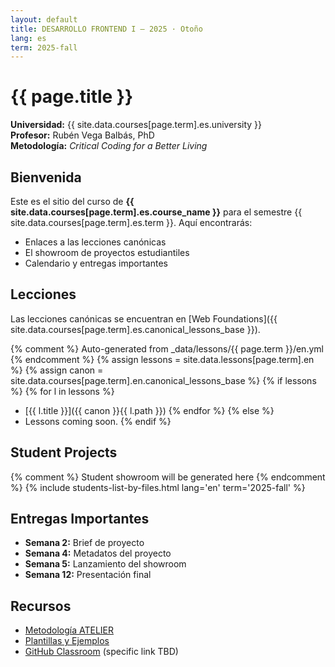 ```yaml
---
layout: default
title: DESARROLLO FRONTEND I — 2025 · Otoño
lang: es
term: 2025-fall
---
```


# {{ page.title }}

**Universidad:** {{ site.data.courses[page.term].es.university }}  
**Profesor:** Rubén Vega Balbás, PhD  
**Metodología:** _Critical Coding for a Better Living_

## Bienvenida

Este es el sitio del curso de **{{ site.data.courses[page.term].es.course_name }}** para el semestre {{ site.data.courses[page.term].es.term }}. Aquí encontrarás:

- Enlaces a las lecciones canónicas
- El showroom de proyectos estudiantiles
- Calendario y entregas importantes

## Lecciones

Las lecciones canónicas se encuentran en [Web Foundations]({{ site.data.courses[page.term].es.canonical_lessons_base }}).

{% comment %} Auto-generated from \_data/lessons/{{ page.term }}/en.yml {% endcomment %}
{% assign lessons = site.data.lessons[page.term].en %}
{% assign canon = site.data.courses[page.term].en.canonical_lessons_base %}
{% if lessons %}
{% for l in lessons %}

- [{{ l.title }}]({{ canon }}{{ l.path }})
  {% endfor %}
  {% else %}
- Lessons coming soon.
  {% endif %}

## Student Projects

{% comment %} Student showroom will be generated here {% endcomment %}
{% include students-list-by-files.html lang='en' term='2025-fall' %}

## Entregas Importantes

- **Semana 2:** Brief de proyecto
- **Semana 4:** Metadatos del proyecto
- **Semana 5:** Lanzamiento del showroom
- **Semana 12:** Presentación final

## Recursos


- [Metodología ATELIER](https://ruvebal.github.io/web-atelier-udit/methodology/en/)
- [Plantillas y Ejemplos](https://github.com/ruvebal/web-atelier-udit)
- [GitHub Classroom](https://classroom.github.com/) (specific link TBD)

